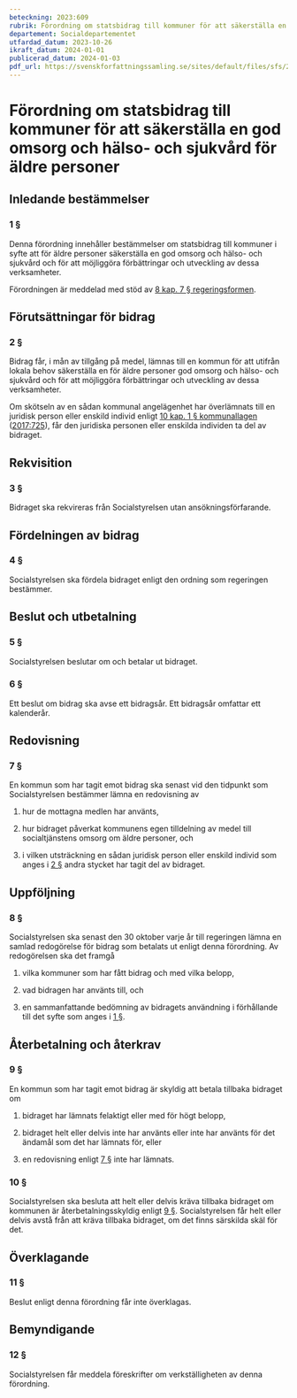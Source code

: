 ```yaml
---
beteckning: 2023:609
rubrik: Förordning om statsbidrag till kommuner för att säkerställa en god omsorg och hälso- och sjukvård för äldre personer
departement: Socialdepartementet
utfardad_datum: 2023-10-26
ikraft_datum: 2024-01-01
publicerad_datum: 2024-01-03
pdf_url: https://svenskforfattningssamling.se/sites/default/files/sfs/2023-10/SFS2023-609.pdf
---
```


# Förordning om statsbidrag till kommuner för att säkerställa en god omsorg och hälso- och sjukvård för äldre personer

## Inledande bestämmelser

### 1 §

Denna förordning innehåller bestämmelser om statsbidrag till kommuner i syfte att för äldre personer säkerställa en god omsorg och hälso- och sjukvård och för att möjliggöra förbättringar och utveckling av dessa verksamheter.

Förordningen är meddelad med stöd av [8 kap. 7 § regeringsformen](https://selex.se/eli/sfs/1974/152#kap8.7).

## Förutsättningar för bidrag

### 2 §

Bidrag får, i mån av tillgång på medel, lämnas till en kommun för att utifrån lokala behov säkerställa en för äldre personer god omsorg och hälso- och sjukvård och för att möjliggöra förbättringar och utveckling av dessa verksamheter.

Om skötseln av en sådan kommunal angelägenhet har överlämnats till en juridisk person eller enskild individ enligt [10 kap. 1 § kommunallagen](https://selex.se/eli/sfs/1991/900#kap10.1) ([2017:725](https://selex.se/eli/sfs/2017/725)), får den juridiska personen eller enskilda individen ta del av bidraget.

## Rekvisition

### 3 §

Bidraget ska rekvireras från Socialstyrelsen utan ansökningsförfarande.

## Fördelningen av bidrag

### 4 §

Socialstyrelsen ska fördela bidraget enligt den ordning som regeringen bestämmer.

## Beslut och utbetalning

### 5 §

Socialstyrelsen beslutar om och betalar ut bidraget.

### 6 §

Ett beslut om bidrag ska avse ett bidragsår. Ett bidragsår omfattar ett kalenderår.

## Redovisning

### 7 §

En kommun som har tagit emot bidrag ska senast vid den tidpunkt som Socialstyrelsen bestämmer lämna en redovisning av

1. hur de mottagna medlen har använts,

2. hur bidraget påverkat kommunens egen tilldelning av medel till socialtjänstens omsorg om äldre personer, och

3. i vilken utsträckning en sådan juridisk person eller enskild individ som anges i [2 §](#2) andra stycket har tagit del av bidraget.

## Uppföljning

### 8 §

Socialstyrelsen ska senast den 30 oktober varje år till regeringen lämna en samlad redogörelse för bidrag som betalats ut enligt denna förordning. Av redogörelsen ska det framgå

1. vilka kommuner som har fått bidrag och med vilka belopp,

2. vad bidragen har använts till, och

3. en sammanfattande bedömning av bidragets användning i förhållande till det syfte som anges i [1 §](#1).

## Återbetalning och återkrav

### 9 §

En kommun som har tagit emot bidrag är skyldig att betala tillbaka bidraget om

1. bidraget har lämnats felaktigt eller med för högt belopp,

2. bidraget helt eller delvis inte har använts eller inte har använts för det ändamål som det har lämnats för, eller

3. en redovisning enligt [7 §](#7) inte har lämnats.

### 10 §

Socialstyrelsen ska besluta att helt eller delvis kräva tillbaka bidraget om kommunen är återbetalningsskyldig enligt [9 §](#9). Socialstyrelsen får helt eller delvis avstå från att kräva tillbaka bidraget, om det finns särskilda skäl för det.

## Överklagande

### 11 §

Beslut enligt denna förordning får inte överklagas.

## Bemyndigande

### 12 §

Socialstyrelsen får meddela föreskrifter om verkställigheten av denna förordning.